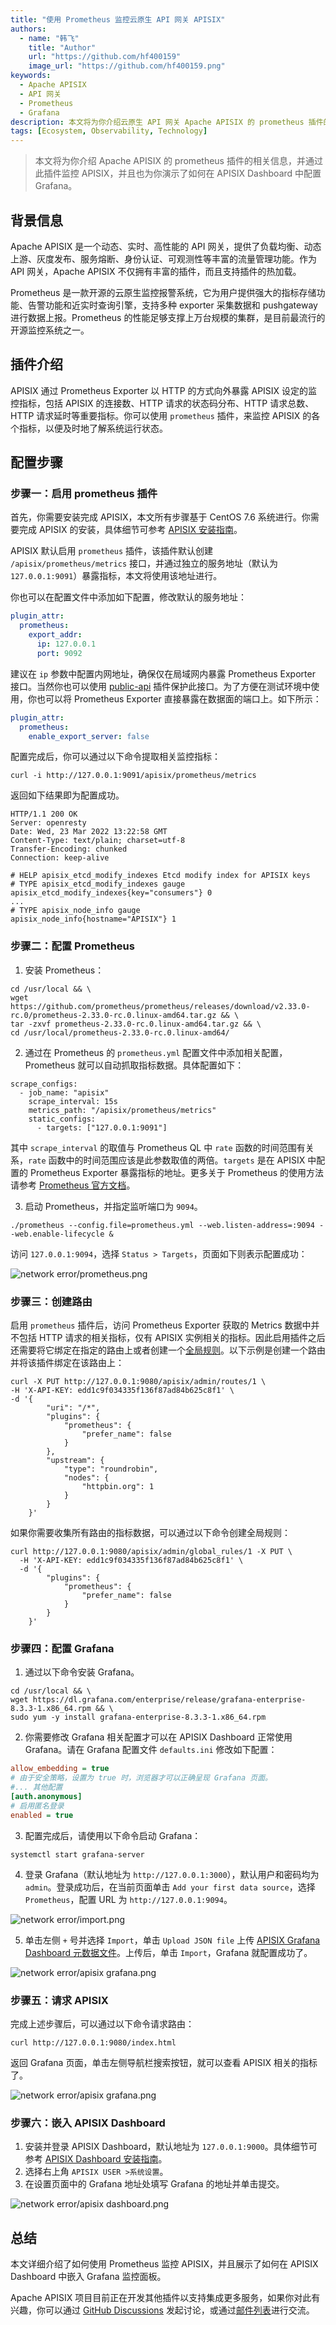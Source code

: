 ```yaml
---
title: "使用 Prometheus 监控云原生 API 网关 APISIX"
authors:
  - name: "韩飞"
    title: "Author"
    url: "https://github.com/hf400159"
    image_url: "https://github.com/hf400159.png"
keywords:
  - Apache APISIX
  - API 网关
  - Prometheus
  - Grafana
description: 本文将为你介绍云原生 API 网关 Apache APISIX 的 prometheus 插件的相关信息，并通过此插件监控 APISIX，也为你演示了如何在 APISIX Dashboard 中配置 Grafana。
tags: [Ecosystem, Observability, Technology]
---
```


> 本文将为你介绍 Apache APISIX 的 prometheus 插件的相关信息，并通过此插件监控 APISIX，并且也为你演示了如何在 APISIX Dashboard 中配置 Grafana。

<!--truncate-->

## 背景信息

Apache APISIX 是一个动态、实时、高性能的 API 网关，提供了负载均衡、动态上游、灰度发布、服务熔断、身份认证、可观测性等丰富的流量管理功能。作为 API 网关，Apache APISIX 不仅拥有丰富的插件，而且支持插件的热加载。

Prometheus 是一款开源的云原生监控报警系统，它为用户提供强大的指标存储功能、告警功能和近实时查询引擎，支持多种 exporter 采集数据和 pushgateway 进行数据上报。Prometheus 的性能足够支撑上万台规模的集群，是目前最流行的开源监控系统之一。

## 插件介绍

APISIX 通过 Prometheus Exporter 以 HTTP 的方式向外暴露 APISIX 设定的监控指标，包括 APISIX 的连接数、HTTP 请求的状态码分布、HTTP 请求总数、HTTP 请求延时等重要指标。你可以使用 `prometheus` 插件，来监控 APISIX 的各个指标，以便及时地了解系统运行状态。

## 配置步骤

### 步骤一：启用 prometheus 插件

首先，你需要安装完成 APISIX，本文所有步骤基于 CentOS 7.6 系统进行。你需要完成 APISIX 的安装，具体细节可参考 [APISIX 安装指南](https://apisix.apache.org/zh/docs/apisix/how-to-build/)。

APISIX 默认启用 `prometheus` 插件，该插件默认创建 `/apisix/prometheus/metrics` 接口，并通过独立的服务地址（默认为 `127.0.0.1:9091`）暴露指标，本文将使用该地址进行。

你也可以在配置文件中添加如下配置，修改默认的服务地址：

```yaml title="./conf/config.yaml"
plugin_attr:
  prometheus:
    export_addr:
      ip: 127.0.0.1
      port: 9092
```

建议在 `ip` 参数中配置内网地址，确保仅在局域网内暴露 Prometheus Exporter 接口。当然你也可以使用 [public-api](https://apisix.apache.org/zh/docs/apisix/plugins/public-api/) 插件保护此接口。为了方便在测试环境中使用，你也可以将 Prometheus Exporter 直接暴露在数据面的端口上。如下所示：

```yaml
plugin_attr:
  prometheus:
    enable_export_server: false
```

配置完成后，你可以通过以下命令提取相关监控指标：

```shell
curl -i http://127.0.0.1:9091/apisix/prometheus/metrics
```

返回如下结果即为配置成功。

```shell
HTTP/1.1 200 OK
Server: openresty
Date: Wed, 23 Mar 2022 13:22:58 GMT
Content-Type: text/plain; charset=utf-8
Transfer-Encoding: chunked
Connection: keep-alive

# HELP apisix_etcd_modify_indexes Etcd modify index for APISIX keys
# TYPE apisix_etcd_modify_indexes gauge
apisix_etcd_modify_indexes{key="consumers"} 0
...
# TYPE apisix_node_info gauge
apisix_node_info{hostname="APISIX"} 1
```

### 步骤二：配置 Prometheus

1. 安装 Prometheus：

```shell
cd /usr/local && \
wget https://github.com/prometheus/prometheus/releases/download/v2.33.0-rc.0/prometheus-2.33.0-rc.0.linux-amd64.tar.gz && \
tar -zxvf prometheus-2.33.0-rc.0.linux-amd64.tar.gz && \
cd /usr/local/prometheus-2.33.0-rc.0.linux-amd64/
```

2. 通过在 Prometheus 的 `prometheus.yml` 配置文件中添加相关配置，Prometheus 就可以自动抓取指标数据。具体配置如下：

```shell title="./prometheus.yml"
scrape_configs:
  - job_name: "apisix"
    scrape_interval: 15s
    metrics_path: "/apisix/prometheus/metrics"
    static_configs:
      - targets: ["127.0.0.1:9091"]
```

其中 `scrape_interval` 的取值与 Prometheus QL 中 `rate` 函数的时间范围有关系，`rate` 函数中的时间范围应该是此参数取值的两倍。`targets` 是在 APISIX 中配置的 Prometheus Exporter 暴露指标的地址。更多关于 Prometheus 的使用方法请参考 [Prometheus 官方文档](https://prometheus.io/docs/introduction/overview/)。

3. 启动 Prometheus，并指定监听端口为 `9094`。

```shell
./prometheus --config.file=prometheus.yml --web.listen-address=:9094 --web.enable-lifecycle &
```

访问 `127.0.0.1:9094`，选择 `Status > Targets`，页面如下则表示配置成功：

![network error/prometheus.png](https://static.apiseven.com/2022/blog/0713/1.png)

### 步骤三：创建路由

启用 `prometheus` 插件后，访问 Prometheus Exporter 获取的 Metrics 数据中并不包括 HTTP 请求的相关指标，仅有 APISIX 实例相关的指标。因此启用插件之后还需要将它绑定在指定的路由上或者创建一个[全局规则](https://apisix.apache.org/zh/docs/apisix/terminology/global-rule/)。以下示例是创建一个路由并将该插件绑定在该路由上：

```shell
curl -X PUT http://127.0.0.1:9080/apisix/admin/routes/1 \
-H 'X-API-KEY: edd1c9f034335f136f87ad84b625c8f1' \
-d '{
        "uri": "/*",
        "plugins": {
            "prometheus": {
                "prefer_name": false
            }
        },
        "upstream": {
            "type": "roundrobin",
            "nodes": {
                "httpbin.org": 1
            }
        }
    }'
```

如果你需要收集所有路由的指标数据，可以通过以下命令创建全局规则：

```shell
curl http://127.0.0.1:9080/apisix/admin/global_rules/1 -X PUT \
  -H 'X-API-KEY: edd1c9f034335f136f87ad84b625c8f1' \
  -d '{
        "plugins": {
            "prometheus": {
                "prefer_name": false
            }
        }
    }'
```

### 步骤四：配置 Grafana

1. 通过以下命令安装 Grafana。

```shell
cd /usr/local && \
wget https://dl.grafana.com/enterprise/release/grafana-enterprise-8.3.3-1.x86_64.rpm && \
sudo yum -y install grafana-enterprise-8.3.3-1.x86_64.rpm
```

2. 你需要修改 Grafana 相关配置才可以在 APISIX Dashboard 正常使用 Grafana。请在 Grafana 配置文件 `defaults.ini` 修改如下配置：

```ini title="/usr/share/grafana/conf/defaults.ini"
allow_embedding = true
# 由于安全策略，设置为 true 时，浏览器才可以正确呈现 Grafana 页面。
#... 其他配置
[auth.anonymous]
# 启用匿名登录
enabled = true
```

3. 配置完成后，请使用以下命令启动 Grafana：

```shell
systemctl start grafana-server
```

4. 登录 Grafana（默认地址为 `http://127.0.0.1:3000`），默认用户和密码均为 `admin`。登录成功后，在当前页面单击 `Add your first data source`，选择 `Prometheus`，配置 URL 为 `http://127.0.0.1:9094`。

![network error/import.png](https://static.apiseven.com/2022/blog/0713/2.png)

5. 单击左侧 `+` 号并选择 `Import`，单击 `Upload JSON file` 上传 [APISIX Grafana Dashboard 元数据文件](https://github.com/apache/apisix/blob/master/docs/assets/other/json/apisix-grafana-dashboard.json)。上传后，单击 `Import`，Grafana 就配置成功了。

![network error/apisix grafana.png](https://static.apiseven.com/2022/blog/0713/3.png)

### 步骤五：请求 APISIX

完成上述步骤后，可以通过以下命令请求路由：

```shell
curl http://127.0.0.1:9080/index.html
```

返回 Grafana 页面，单击左侧导航栏搜索按钮，就可以查看 APISIX 相关的指标了。

![network error/apisix grafana.png](https://static.apiseven.com/2022/blog/0713/4.png)

### 步骤六：嵌入 APISIX Dashboard

1. 安装并登录 APISIX Dashboard，默认地址为 `127.0.0.1:9000`。具体细节可参考 [APISIX Dashboard 安装指南](https://apisix.apache.org/zh/docs/dashboard/install/)。
2. 选择右上角 `APISIX USER >系统设置`。
3. 在设置页面中的 Grafana 地址处填写 Grafana 的地址并单击提交。

![network error/apisix dashboard.png](https://static.apiseven.com/2022/blog/0713/5.png)

## 总结

本文详细介绍了如何使用 Prometheus 监控 APISIX，并且展示了如何在 APISIX Dashboard 中嵌入 Grafana 监控面板。

Apache APISIX 项目目前正在开发其他插件以支持集成更多服务，如果你对此有兴趣，你可以通过 [GitHub Discussions](https://github.com/apache/apisix/discussions) 发起讨论，或通过[邮件列表](https://apisix.apache.org/docs/general/join/)进行交流。
